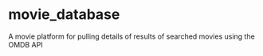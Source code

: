 # movie_database
A movie platform for pulling details of results of searched movies  using the OMDB API
